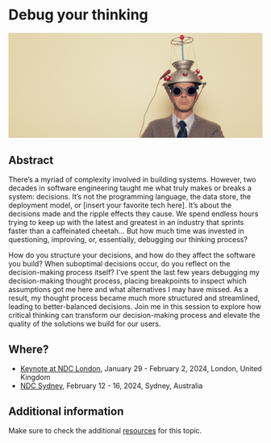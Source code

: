 # Debug your thinking

![debug your thinking](debug-thinking-banner.jpg)

## Abstract

There’s a myriad of complexity involved in building systems. However, two decades in software engineering taught me what truly makes or breaks a system: decisions. It’s not the programming language, the data store, the deployment model, or [insert your favorite tech here]. It’s about the decisions made and the ripple effects they cause. We spend endless hours trying to keep up with the latest and greatest in an industry that sprints faster than a caffeinated cheetah... But how much time was invested in questioning, improving, or, essentially, debugging our thinking process?

How do you structure your decisions, and how do they affect the software you build? When suboptimal decisions occur, do you reflect on the decision-making process itself? I've spent the last few years debugging my decision-making thought process, placing breakpoints to inspect which assumptions got me here and what alternatives I may have missed. As a result, my thought process became much more structured and streamlined, leading to better-balanced decisions. Join me in this session to explore how critical thinking can transform our decision-making process and elevate the quality of the solutions we build for our users.

## Where?

- [Keynote at NDC London](https://ndclondon.com/agenda/debug-your-thinking/b9254f6c8eed), January 29 - February 2, 2024, London, United Kingdom
- [NDC Sydney](https://ndcsydney.com/agenda/debug-your-thinking-sydney/7b8c2ed372bc), February 12 - 16, 2024, Sydney, Australia

## Additional information

Make sure to check the additional [resources](resources) for this topic.

